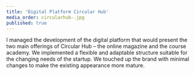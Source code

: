 ```yaml
---
title: 'Digital Platform Circular Hub'
media_order: circularhub-.jpg
published: true
---
```


I managed the development of the digital platform that would present the two main offerings of Circular Hub – the online magazine and the course academy. We implemented a flexible and adaptable structure suitable for the changing needs of the startup. We touched up the brand with minimal changes to make the existing appearance more mature. 
